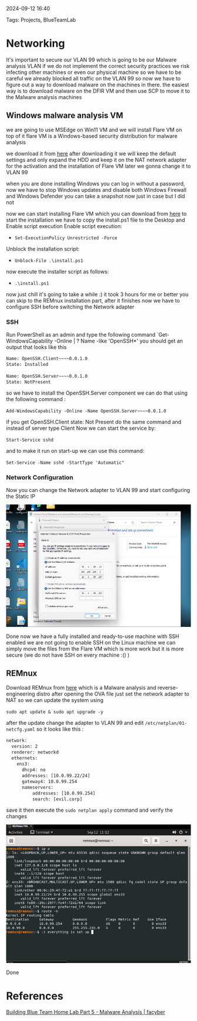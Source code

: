 2024-09-12 16:40

Tags: Projects, BlueTeamLab

# Networking 

It's important to secure our VLAN 99 which is going to be our Malware analysis VLAN if we do not implement the correct security practices we risk infecting other machines or even our physical machine so we have to be careful we already blocked all traffic on the VLAN 99 so now we have to figure out a way to download malware on the machines in there.
the easiest way is to download malware on the DFIR VM and then use SCP to move it to the Malware analysis machines  

## Windows malware analysis VM

we are going to use MSEdge on Win11 VM and we will install Flare VM on top of it flare VM is a Windows-based security distribution for malware analysis 

we download it from [here](https://developer.microsoft.com/en-us/windows/downloads/virtual-machines/) after downloading it we will keep the default settings and only expand the HDD and keep it on the NAT network adapter for the activation and the installation of Flare VM later we gonna change it to VLAN 99 

when you are done installing Windows you can log in without a password, now we have to stop Windows updates and disable both Windows Firewall and Windows Defender you can take a snapshot now just in case but I did not 

now we can start installing Flare VM which you can download from [here](https://github.com/mandiant/flare-vm) to start the installation we have to copy the install.ps1 file to the Desktop and Enable script execution Enable script execution:

- `Set-ExecutionPolicy Unrestricted -Force`
  
Unblock the installation script:

- `Unblock-File .\install.ps1`
  
now execute the installer script as follows:

- `.\install.ps1`

now just chill it's going to take a while :) it took 3 hours for me or better you can skip to the REMnux installation part, after it finishes now we have to configure  SSH before switching the Network adapter 

### SSH 

Run PowerShell as an admin and type the following command 
`Get-WindowsCapability -Online | ? Name -like 'OpenSSH*'
you should get an output that looks like this 

```
Name: OpenSSH.Client~~~~0.0.1.0
State: Installed

Name: OpenSSH.Server~~~~0.0.1.0
State: NotPresent
```

so we have to install the OpenSSH.Server component 
we can do that using the following command :

`Add-WindowsCapability -Online -Name OpenSSH.Server~~~~0.0.1.0`

if you get OpenSSH.Client state: Not Present do the same command and instead of server type Client 
Now we can start the service by: 

`Start-Service sshd`

and to make it run on start-up  we can use this command: 

`Set-Service -Name sshd -StartType 'Automatic"`

### Network Configuration 

Now you can change the Network adapter to VLAN 99 and start configuring the Static IP

![StaticIPs](/Attachment/Image22.png)

Done now we have a fully installed and ready-to-use machine with SSH enabled 
we are not going to enable SSH on the Linux machine we can simply move the files from the Flare VM which is more work but it is more secure (we do not have SSH on every machine :() )

## REMnux

Download REMnux from [here](https://docs.remnux.org/install-distro/get-virtual-appliance) which is a Malware analysis and reverse-engineering distro 
after opening the OVA file just set the network adapter to NAT so we can update the system using 

`sudo apt update & sudo apt upgrade -y`

after the update change the adapter to VLAN 99 and edit `/etc/netplan/01-netcfg.yaml`
so it looks like this :

```
network:
  version: 2
  renderer: networkd
  ethernets:
    ens3:
      dhcp4: no
      addresses: [10.0.99.22/24]
      gateway4: 10.0.99.254
      nameservers:
          addresses: [10.0.99.254]
          search: [evil.corp]
```

save it then execute the `sudo netplan apply` command and verify the changes 

![REMnux](/Attachment/Image23.png)

Done 
# References 

[Building Blue Team Home Lab Part 5 - Malware Analysis | facyber](https://facyber.me/posts/blue-team-lab-guide-part-5/)
